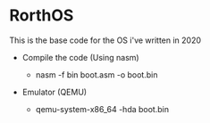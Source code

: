 # RorthOS
This is the base code for the OS i've written in 2020


* Compile the code (Using nasm)
  - nasm -f bin boot.asm -o boot.bin

* Emulator (QEMU)
  - qemu-system-x86_64 -hda boot.bin
